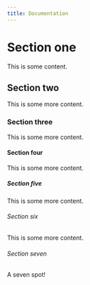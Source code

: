 ```yaml
---
title: Documentation
---
```

# Section one

This is some content.

## Section two

This is some more content.

### Section three

This is some more content.

#### Section four

This is some more content.

##### Section five

This is some more content.

###### Section six

This is some more content.

###### Section seven

A seven spot!
